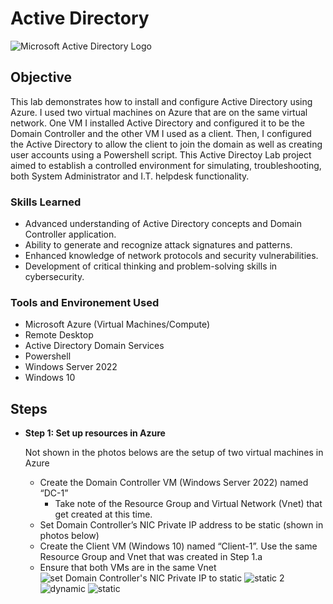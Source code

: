 # Active Directory
<img src="https://i.imgur.com/pU5A58S.png" alt="Microsoft Active Directory Logo"/>

## Objective


This lab demonstrates how to install and configure Active Directory using Azure. I used two virtual machines on Azure that are on the same virtual network. One VM I installed Active Directory and configured it to be the Domain Controller and the other VM I used as a client. Then, I configured the Active Directory to allow the client to join the domain as well as creating user accounts using a Powershell script. This Active Directoy Lab project aimed to establish a controlled environment for simulating, troubleshooting,  both System Administrator and I.T. helpdesk functionality.

### Skills Learned

- Advanced understanding of Active Directory concepts and Domain Controller application.
- Ability to generate and recognize attack signatures and patterns.
- Enhanced knowledge of network protocols and security vulnerabilities.
- Development of critical thinking and problem-solving skills in cybersecurity.

### Tools and Environement Used

- Microsoft Azure (Virtual Machines/Compute)
- Remote Desktop
- Active Directory Domain Services
- Powershell
- Windows Server 2022
- Windows 10

## Steps
* **Step 1: Set up resources in Azure**<p>
Not shown in the photos belows are the setup of two virtual machines in Azure 
  - Create the Domain Controller VM (Windows Server 2022) named “DC-1”
      - Take note of the Resource Group and Virtual Network (Vnet) that get created at this time.
  - Set Domain Controller’s NIC Private IP address to be static (shown in photos below)
  - Create the Client VM (Windows 10) named “Client-1”. Use the same Resource Group and Vnet that was created in Step 1.a
  - Ensure that both VMs are in the same Vnet
![set Domain Controller's NIC Private IP to static](https://github.com/TerrellSowell/Active-Directory/assets/161978506/c08b1a43-da8e-466a-a172-cf58eeb76af4)
![static 2](https://github.com/TerrellSowell/Active-Directory/assets/161978506/06d6d23e-7791-4724-90b7-7d391fcf4a15)
![dynamic](https://github.com/TerrellSowell/Active-Directory/assets/161978506/be559454-a23c-4ac5-b901-98abf1f9d4d1)
![static](https://github.com/TerrellSowell/Active-Directory/assets/161978506/c50043d7-ed64-4c17-bca9-d6e405fac0ba)




